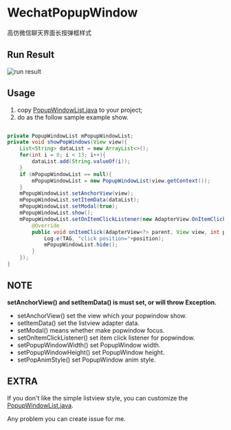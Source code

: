 # WechatPopupWindow
高仿微信聊天界面长按弹框样式

## Run Result
![run result](https://github.com/nesger/WechatPopupWindow/blob/master/run_result.gif)

## Usage
1. copy [PopupWindowList.java](https://github.com/nesger/WechatPopupWindow/blob/master/app/src/main/java/com/nesger/wechatpopupwindow/PopupWindowList.java) to your project;
2. do as the follow sample example show.

```java

private PopupWindowList mPopupWindowList;
private void showPopWindows(View view){
    List<String> dataList = new ArrayList<>();
    for(int i = 0; i < 13; i++){
        dataList.add(String.valueOf(i));
    }
    if (mPopupWindowList == null){
        mPopupWindowList = new PopupWindowList(view.getContext());
    }
    mPopupWindowList.setAnchorView(view);
    mPopupWindowList.setItemData(dataList);
    mPopupWindowList.setModal(true);
    mPopupWindowList.show();
    mPopupWindowList.setOnItemClickListener(new AdapterView.OnItemClickListener() {
        @Override
        public void onItemClick(AdapterView<?> parent, View view, int position, long id) {
            Log.e(TAG, "click position="+position);
            mPopupWindowList.hide();
        }
    });
}

```

## NOTE
**setAnchorView() and setItemData() is must set, or will throw Exception.**

- setAnchorView() set the view which your popwindow show.
- setItemData() set the listview adapter data.
- setModal() means whether make popwindow focus.
- setOnItemClickListener() set item click listener for popwindow.
- setPopupWindowWidth() set PopupWindow width.
- setPopupWindowHeight() set PopupWindow height.
- setPopAnimStyle() set PopupWindow anim style.


## EXTRA
If you don't like the simple listview style, you can customize the [PopupWindowList.java](https://github.com/nesger/WechatPopupWindow/blob/master/app/src/main/java/com/nesger/wechatpopupwindow/PopupWindowList.java).

Any problem you can create issue for me.

